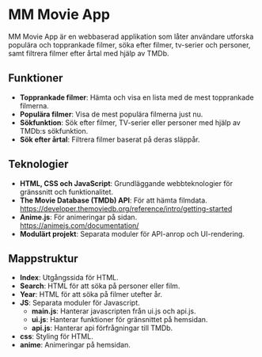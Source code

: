 # MM Movie App
 MM Movie App är en webbaserad applikation som låter användare utforska populära och topprankade filmer, söka efter filmer, tv-serier och personer, samt filtrera filmer efter årtal med hjälp av TMDb.

 ## Funktioner
 - **Topprankade filmer**: Hämta och visa en lista med de mest topprankade filmerna.
- **Populära filmer**: Visa de mest populära filmerna just nu.
- **Sökfunktion**: Sök efter filmer, TV-serier eller personer med hjälp av TMDb:s sökfunktion.
- **Sök efter årtal**: Filtrera filmer baserat på deras släppår.

## Teknologier
- **HTML, CSS och JavaScript**: Grundläggande webbteknologier för gränssnitt och funktionalitet.
- **The Movie Database (TMDb) API**: För att hämta filmdata. https://developer.themoviedb.org/reference/intro/getting-started
- **Anime.js**: För animeringar på sidan. https://animejs.com/documentation/
- **Modulärt projekt**: Separata moduler för API-anrop och UI-rendering.

## Mappstruktur
- **Index**: Utgångssida för HTML.
- **Search**: HTML för att söka på personer eller film.
- **Year**: HTML för att söka på filmer utefter år.
- **JS**: Separata moduler för Javascript.
    - **main.js**: Hanterar javascripten från ui.js och api.js.
    - **ui.js**: Hanterar funktioner för gränsnittet på hemsidan.
    - **api.js**: Hanterar api förfrågningar till TMDb.
- **css**: Styling för HTML.
- **anime**: Animeringar på hemsidan.